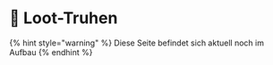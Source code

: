 # 🍰 Loot-Truhen

{% hint style="warning" %}
Diese Seite befindet sich aktuell noch im Aufbau&#x20;
{% endhint %}
